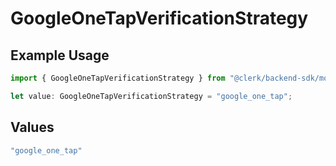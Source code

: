 # GoogleOneTapVerificationStrategy

## Example Usage

```typescript
import { GoogleOneTapVerificationStrategy } from "@clerk/backend-sdk/models/components";

let value: GoogleOneTapVerificationStrategy = "google_one_tap";
```

## Values

```typescript
"google_one_tap"
```